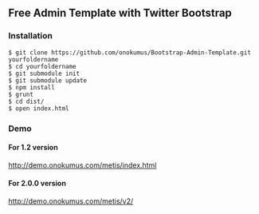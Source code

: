 Free Admin Template with Twitter Bootstrap
------------------------------------------

### Installation

    $ git clone https://github.com/onokumus/Bootstrap-Admin-Template.git yourfoldername
    $ cd yourfoldername
    $ git submodule init
    $ git submodule update
    $ npm install
    $ grunt
    $ cd dist/
    $ open index.html

### Demo

#### For 1.2 version
http://demo.onokumus.com/metis/index.html

#### For 2.0.0 version
http://demo.onokumus.com/metis/v2/
